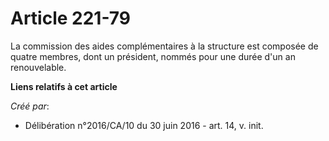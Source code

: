 # Article 221-79

La commission des aides complémentaires à la structure est composée de  quatre membres, dont un président, nommés pour une
durée d'un an  renouvelable.

**Liens relatifs à cet article**

_Créé par_:

  - Délibération n°2016/CA/10 du 30 juin 2016 - art. 14, v. init.
